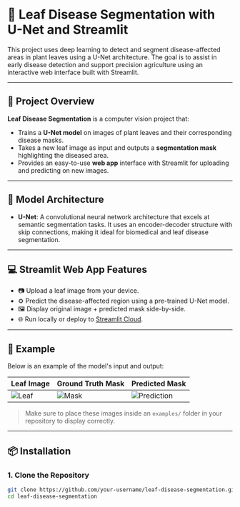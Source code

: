 # 🌿 Leaf Disease Segmentation with U-Net and Streamlit

This project uses deep learning to detect and segment disease-affected areas in plant leaves using a U-Net architecture. The goal is to assist in early disease detection and support precision agriculture using an interactive web interface built with Streamlit.

---

## 🚀 Project Overview

**Leaf Disease Segmentation** is a computer vision project that:
- Trains a **U-Net model** on images of plant leaves and their corresponding disease masks.
- Takes a new leaf image as input and outputs a **segmentation mask** highlighting the diseased area.
- Provides an easy-to-use **web app** interface with Streamlit for uploading and predicting on new images.

---

## 🧠 Model Architecture

- **U-Net**: A convolutional neural network architecture that excels at semantic segmentation tasks. It uses an encoder-decoder structure with skip connections, making it ideal for biomedical and leaf disease segmentation.

---

## 💻 Streamlit Web App Features

- 📷 Upload a leaf image from your device.
- ⚙️ Predict the disease-affected region using a pre-trained U-Net model.
- 🖼️ Display original image + predicted mask side-by-side.
- 🌐 Run locally or deploy to [Streamlit Cloud](https://streamlit.io/cloud).

---

## 📸 Example

Below is an example of the model's input and output:

| Leaf Image | Ground Truth Mask | Predicted Mask |
|------------|-------------------|----------------|
| ![Leaf](examples/leaf.jpg) | ![Mask](examples/mask.png) | ![Prediction](examples/prediction.png) |

> Make sure to place these images inside an `examples/` folder in your repository to display correctly.

---

## 📦 Installation

### 1. Clone the Repository

```bash
git clone https://github.com/your-username/leaf-disease-segmentation.git
cd leaf-disease-segmentation
